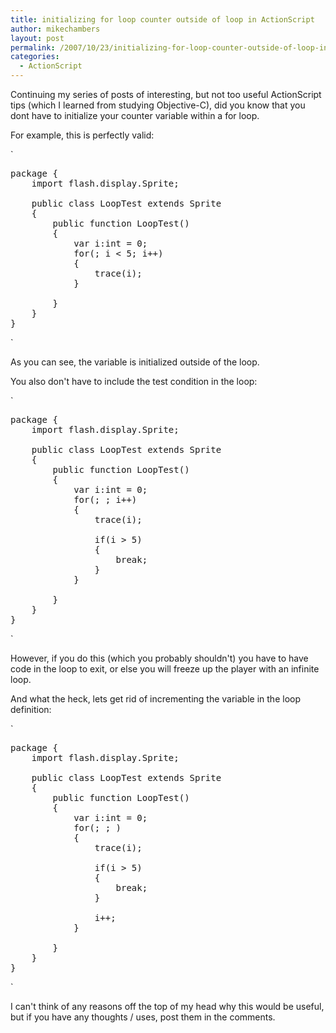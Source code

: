 ```yaml
---
title: initializing for loop counter outside of loop in ActionScript
author: mikechambers
layout: post
permalink: /2007/10/23/initializing-for-loop-counter-outside-of-loop-in-actionscript/
categories:
  - ActionScript
---
```



Continuing my series of posts of interesting, but not too useful ActionScript tips (which I learned from studying Objective-C), did you know that you dont have to initialize your counter variable within a for loop.

For example, this is perfectly valid:  
<!--more-->

  
`
<pre>package {
	import flash.display.Sprite;

	public class LoopTest extends Sprite
	{
		public function LoopTest()
		{
			var i:int = 0;
			for(; i < 5; i++)
			{
				trace(i);
			}
			
		}
	}
}</pre>
<p>`

As you can see, the variable is initialized outside of the loop.

You also don't have to include the test condition in the loop:

`
<pre>package {
	import flash.display.Sprite;

	public class LoopTest extends Sprite
	{
		public function LoopTest()
		{
			var i:int = 0;
			for(; ; i++)
			{
				trace(i);
				
				if(i > 5)
				{
					break;
				}
			}
			
		}
	}
}</pre>
<p>`

However, if you do this (which you probably shouldn't) you have to have code in the loop to exit, or else you will freeze up the player with an infinite loop.

And what the heck, lets get rid of incrementing the variable in the loop definition:

`
<pre>package {
	import flash.display.Sprite;

	public class LoopTest extends Sprite
	{
		public function LoopTest()
		{
			var i:int = 0;
			for(; ; )
			{
				trace(i);
				
				if(i > 5)
				{
					break;
				}
				
				i++;
			}
			
		}
	}
}</pre>
<p>`

I can't think of any reasons off the top of my head why this would be useful, but if you have any thoughts / uses, post them in the comments.